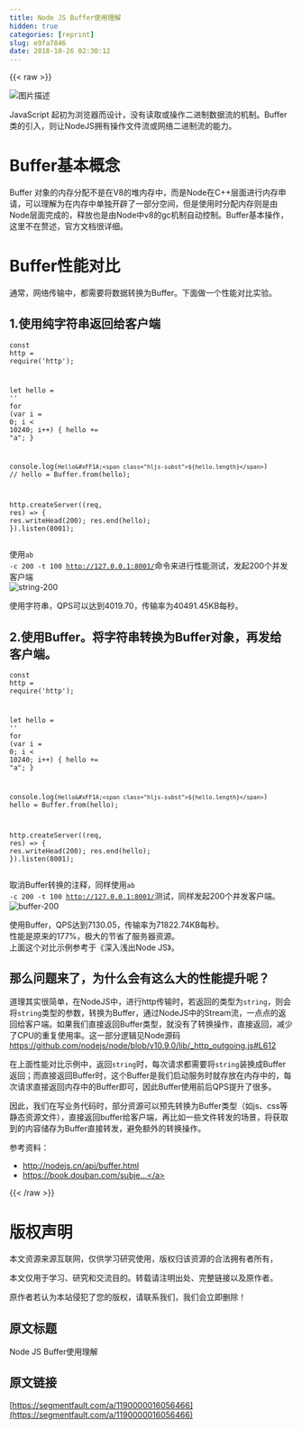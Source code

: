 ```yaml
---
title: Node JS Buffer使用理解
hidden: true
categories: [reprint]
slug: e9fa7846
date: 2018-10-26 02:30:12
---
```


{{< raw >}}
<p><span class="img-wrap"><img data-src="/img/bVbfxbn?w=2001&amp;h=2502" src="https://static.alili.tech/img/bVbfxbn?w=2001&amp;h=2502" alt="&#x56FE;&#x7247;&#x63CF;&#x8FF0;" title="&#x56FE;&#x7247;&#x63CF;&#x8FF0;" style="cursor:pointer;display:inline"></span></p><p>JavaScript &#x8D77;&#x521D;&#x4E3A;&#x6D4F;&#x89C8;&#x5668;&#x800C;&#x8BBE;&#x8BA1;&#xFF0C;&#x6CA1;&#x6709;&#x8BFB;&#x53D6;&#x6216;&#x64CD;&#x4F5C;&#x4E8C;&#x8FDB;&#x5236;&#x6570;&#x636E;&#x6D41;&#x7684;&#x673A;&#x5236;&#x3002;Buffer&#x7C7B;&#x7684;&#x5F15;&#x5165;&#xFF0C;&#x5219;&#x8BA9;NodeJS&#x62E5;&#x6709;&#x64CD;&#x4F5C;&#x6587;&#x4EF6;&#x6D41;&#x6216;&#x7F51;&#x7EDC;&#x4E8C;&#x8FDB;&#x5236;&#x6D41;&#x7684;&#x80FD;&#x529B;&#x3002;</p><h1 id="articleHeader0">Buffer&#x57FA;&#x672C;&#x6982;&#x5FF5;</h1><p>Buffer &#x5BF9;&#x8C61;&#x7684;&#x5185;&#x5B58;&#x5206;&#x914D;&#x4E0D;&#x662F;&#x5728;V8&#x7684;&#x5806;&#x5185;&#x5B58;&#x4E2D;&#xFF0C;&#x800C;&#x662F;Node&#x5728;C++&#x5C42;&#x9762;&#x8FDB;&#x884C;&#x5185;&#x5B58;&#x7533;&#x8BF7;&#xFF0C;&#x53EF;&#x4EE5;&#x7406;&#x89E3;&#x4E3A;&#x5728;&#x5185;&#x5B58;&#x4E2D;&#x5355;&#x72EC;&#x5F00;&#x8F9F;&#x4E86;&#x4E00;&#x90E8;&#x5206;&#x7A7A;&#x95F4;&#xFF0C;&#x4F46;&#x662F;&#x4F7F;&#x7528;&#x65F6;&#x5206;&#x914D;&#x5185;&#x5B58;&#x5219;&#x662F;&#x7531;Node&#x5C42;&#x9762;&#x5B8C;&#x6210;&#x7684;&#xFF0C;&#x91CA;&#x653E;&#x4E5F;&#x662F;&#x7531;Node&#x4E2D;v8&#x7684;gc&#x673A;&#x5236;&#x81EA;&#x52A8;&#x63A7;&#x5236;&#x3002;Buffer&#x57FA;&#x672C;&#x64CD;&#x4F5C;&#xFF0C;&#x8FD9;&#x91CC;&#x4E0D;&#x5728;&#x8D58;&#x8FF0;&#xFF0C;&#x5B98;&#x65B9;&#x6587;&#x6863;&#x5F88;&#x8BE6;&#x7EC6;&#x3002;</p><h1 id="articleHeader1">Buffer&#x6027;&#x80FD;&#x5BF9;&#x6BD4;</h1><p>&#x901A;&#x5E38;&#xFF0C;&#x7F51;&#x7EDC;&#x4F20;&#x8F93;&#x4E2D;&#xFF0C;&#x90FD;&#x9700;&#x8981;&#x5C06;&#x6570;&#x636E;&#x8F6C;&#x6362;&#x4E3A;Buffer&#x3002;&#x4E0B;&#x9762;&#x505A;&#x4E00;&#x4E2A;&#x6027;&#x80FD;&#x5BF9;&#x6BD4;&#x5B9E;&#x9A8C;&#x3002;</p><h2 id="articleHeader2">1.&#x4F7F;&#x7528;&#x7EAF;&#x5B57;&#x7B26;&#x4E32;&#x8FD4;&#x56DE;&#x7ED9;&#x5BA2;&#x6237;&#x7AEF;</h2><div class="widget-codetool" style="display:none"><div class="widget-codetool--inner"><span class="selectCode code-tool" data-toggle="tooltip" data-placement="top" title="" data-original-title="&#x5168;&#x9009;"></span> <span type="button" class="copyCode code-tool" data-toggle="tooltip" data-placement="top" data-clipboard-text="const http = require(&apos;http&apos;);

let hello = &apos;&apos;
for (var i = 0; i &lt; 10240; i++) {
  hello += &quot;a&quot;;
}

console.log(`Hello&#xFF1A;${hello.length}`)
// hello = Buffer.from(hello);

http.createServer((req, res) =&gt; {
  res.writeHead(200);
  res.end(hello);
}).listen(8001);" title="" data-original-title="&#x590D;&#x5236;"></span> <span type="button" class="saveToNote code-tool" data-toggle="tooltip" data-placement="top" title="" data-original-title="&#x653E;&#x8FDB;&#x7B14;&#x8BB0;"></span></div></div><pre class="hljs javascript"><code><span class="hljs-keyword">const</span> http = <span class="hljs-built_in">require</span>(<span class="hljs-string">&apos;http&apos;</span>);

<span class="hljs-keyword">let</span> hello = <span class="hljs-string">&apos;&apos;</span>
<span class="hljs-keyword">for</span> (<span class="hljs-keyword">var</span> i = <span class="hljs-number">0</span>; i &lt; <span class="hljs-number">10240</span>; i++) {
  hello += <span class="hljs-string">&quot;a&quot;</span>;
}

<span class="hljs-built_in">console</span>.log(<span class="hljs-string">`Hello&#xFF1A;<span class="hljs-subst">${hello.length}</span>`</span>)
<span class="hljs-comment">// hello = Buffer.from(hello);</span>

http.createServer(<span class="hljs-function">(<span class="hljs-params">req, res</span>) =&gt;</span> {
  res.writeHead(<span class="hljs-number">200</span>);
  res.end(hello);
}).listen(<span class="hljs-number">8001</span>);</code></pre><p>&#x4F7F;&#x7528;<code>ab -c 200 -t 100 http://127.0.0.1:8001/</code>&#x547D;&#x4EE4;&#x6765;&#x8FDB;&#x884C;&#x6027;&#x80FD;&#x6D4B;&#x8BD5;&#xFF0C;&#x53D1;&#x8D77;200&#x4E2A;&#x5E76;&#x53D1;&#x5BA2;&#x6237;&#x7AEF;<br><span class="img-wrap"><img data-src="/img/remote/1460000016056469?w=1140&amp;h=1234" src="https://static.alili.tech/img/remote/1460000016056469?w=1140&amp;h=1234" alt="string-200" title="string-200" style="cursor:pointer;display:inline"></span></p><p>&#x4F7F;&#x7528;&#x5B57;&#x7B26;&#x4E32;&#xFF0C;QPS&#x53EF;&#x4EE5;&#x8FBE;&#x5230;4019.70&#xFF0C;&#x4F20;&#x8F93;&#x7387;&#x4E3A;40491.45KB&#x6BCF;&#x79D2;&#x3002;</p><h2 id="articleHeader3">2.&#x4F7F;&#x7528;Buffer&#x3002;&#x5C06;&#x5B57;&#x7B26;&#x4E32;&#x8F6C;&#x6362;&#x4E3A;Buffer&#x5BF9;&#x8C61;&#xFF0C;&#x518D;&#x53D1;&#x7ED9;&#x5BA2;&#x6237;&#x7AEF;&#x3002;</h2><div class="widget-codetool" style="display:none"><div class="widget-codetool--inner"><span class="selectCode code-tool" data-toggle="tooltip" data-placement="top" title="" data-original-title="&#x5168;&#x9009;"></span> <span type="button" class="copyCode code-tool" data-toggle="tooltip" data-placement="top" data-clipboard-text="const http = require(&apos;http&apos;);

let hello = &apos;&apos;
for (var i = 0; i &lt; 10240; i++) {
  hello += &quot;a&quot;;
}

console.log(`Hello&#xFF1A;${hello.length}`)
hello = Buffer.from(hello);

http.createServer((req, res) =&gt; {
  res.writeHead(200);
  res.end(hello);
}).listen(8001);" title="" data-original-title="&#x590D;&#x5236;"></span> <span type="button" class="saveToNote code-tool" data-toggle="tooltip" data-placement="top" title="" data-original-title="&#x653E;&#x8FDB;&#x7B14;&#x8BB0;"></span></div></div><pre class="hljs javascript"><code><span class="hljs-keyword">const</span> http = <span class="hljs-built_in">require</span>(<span class="hljs-string">&apos;http&apos;</span>);

<span class="hljs-keyword">let</span> hello = <span class="hljs-string">&apos;&apos;</span>
<span class="hljs-keyword">for</span> (<span class="hljs-keyword">var</span> i = <span class="hljs-number">0</span>; i &lt; <span class="hljs-number">10240</span>; i++) {
  hello += <span class="hljs-string">&quot;a&quot;</span>;
}

<span class="hljs-built_in">console</span>.log(<span class="hljs-string">`Hello&#xFF1A;<span class="hljs-subst">${hello.length}</span>`</span>)
hello = Buffer.from(hello);

http.createServer(<span class="hljs-function">(<span class="hljs-params">req, res</span>) =&gt;</span> {
  res.writeHead(<span class="hljs-number">200</span>);
  res.end(hello);
}).listen(<span class="hljs-number">8001</span>);</code></pre><p>&#x53D6;&#x6D88;Buffer&#x8F6C;&#x6362;&#x7684;&#x6CE8;&#x91CA;&#xFF0C;&#x540C;&#x6837;&#x4F7F;&#x7528;<code>ab -c 200 -t 100 http://127.0.0.1:8001/</code>&#x6D4B;&#x8BD5;&#xFF0C;&#x540C;&#x6837;&#x53D1;&#x8D77;200&#x4E2A;&#x5E76;&#x53D1;&#x5BA2;&#x6237;&#x7AEF;&#x3002;<br><span class="img-wrap"><img data-src="/img/remote/1460000016056470?w=1122&amp;h=1224" src="https://static.alili.tech/img/remote/1460000016056470?w=1122&amp;h=1224" alt="buffer-200" title="buffer-200" style="cursor:pointer;display:inline"></span></p><p>&#x4F7F;&#x7528;Buffer&#xFF0C;QPS&#x8FBE;&#x5230;7130.05&#xFF0C;&#x4F20;&#x8F93;&#x7387;&#x4E3A;71822.74KB&#x6BCF;&#x79D2;&#x3002;<br>&#x6027;&#x80FD;&#x662F;&#x539F;&#x6765;&#x7684;177%&#xFF0C;&#x6781;&#x5927;&#x7684;&#x8282;&#x7701;&#x4E86;&#x670D;&#x52A1;&#x5668;&#x8D44;&#x6E90;&#x3002;<br>&#x4E0A;&#x9762;&#x8FD9;&#x4E2A;&#x5BF9;&#x6BD4;&#x793A;&#x4F8B;&#x53C2;&#x8003;&#x4E8E;&#x300A;&#x6DF1;&#x5165;&#x6D45;&#x51FA;Node JS&#x300B;&#x3002;</p><h2 id="articleHeader4">&#x90A3;&#x4E48;&#x95EE;&#x9898;&#x6765;&#x4E86;&#xFF0C;&#x4E3A;&#x4EC0;&#x4E48;&#x4F1A;&#x6709;&#x8FD9;&#x4E48;&#x5927;&#x7684;&#x6027;&#x80FD;&#x63D0;&#x5347;&#x5462;&#xFF1F;</h2><p>&#x9053;&#x7406;&#x5176;&#x5B9E;&#x5F88;&#x7B80;&#x5355;&#xFF0C;&#x5728;NodeJS&#x4E2D;&#xFF0C;&#x8FDB;&#x884C;http&#x4F20;&#x8F93;&#x65F6;&#xFF0C;&#x82E5;&#x8FD4;&#x56DE;&#x7684;&#x7C7B;&#x578B;&#x4E3A;<code>string</code>&#xFF0C;&#x5219;&#x4F1A;&#x5C06;<code>string</code>&#x7C7B;&#x578B;&#x7684;&#x53C2;&#x6570;&#xFF0C;&#x8F6C;&#x6362;&#x4E3A;Buffer&#xFF0C;&#x901A;&#x8FC7;NodeJS&#x4E2D;&#x7684;Stream&#x6D41;&#xFF0C;&#x4E00;&#x70B9;&#x70B9;&#x7684;&#x8FD4;&#x56DE;&#x7ED9;&#x5BA2;&#x6237;&#x7AEF;&#x3002;&#x5982;&#x679C;&#x6211;&#x4EEC;&#x76F4;&#x63A5;&#x8FD4;&#x56DE;Buffer&#x7C7B;&#x578B;&#xFF0C;&#x5C31;&#x6CA1;&#x6709;&#x4E86;&#x8F6C;&#x6362;&#x64CD;&#x4F5C;&#xFF0C;&#x76F4;&#x63A5;&#x8FD4;&#x56DE;&#xFF0C;&#x51CF;&#x5C11;&#x4E86;CPU&#x7684;&#x91CD;&#x590D;&#x4F7F;&#x7528;&#x7387;&#x3002;&#x8FD9;&#x4E00;&#x90E8;&#x5206;&#x903B;&#x8F91;&#x89C1;Node&#x6E90;&#x7801;<a href="https://github.com/nodejs/node/blob/v10.9.0/lib/_http_outgoing.js#L612" rel="nofollow noreferrer" target="_blank">https://github.com/nodejs/node/blob/v10.9.0/lib/_http_outgoing.js#L612</a></p><p>&#x5728;&#x4E0A;&#x9762;&#x6027;&#x80FD;&#x5BF9;&#x6BD4;&#x793A;&#x4F8B;&#x4E2D;&#xFF0C;&#x8FD4;&#x56DE;<code>string</code>&#x65F6;&#xFF0C;&#x6BCF;&#x6B21;&#x8BF7;&#x6C42;&#x90FD;&#x9700;&#x8981;&#x5C06;<code>string</code>&#x88C5;&#x6362;&#x6210;Buffer&#x8FD4;&#x56DE;&#xFF1B;&#x800C;&#x76F4;&#x63A5;&#x8FD4;&#x56DE;Buffer&#x65F6;&#xFF0C;&#x8FD9;&#x4E2A;Buffer&#x662F;&#x6211;&#x4EEC;&#x542F;&#x52A8;&#x670D;&#x52A1;&#x65F6;&#x5C31;&#x5B58;&#x653E;&#x5728;&#x5185;&#x5B58;&#x4E2D;&#x7684;&#xFF0C;&#x6BCF;&#x6B21;&#x8BF7;&#x6C42;&#x76F4;&#x63A5;&#x8FD4;&#x56DE;&#x5185;&#x5B58;&#x4E2D;&#x7684;Buffer&#x5373;&#x53EF;&#xFF0C;&#x56E0;&#x6B64;Buffer&#x4F7F;&#x7528;&#x524D;&#x540E;QPS&#x63D0;&#x5347;&#x4E86;&#x5F88;&#x591A;&#x3002;</p><p>&#x56E0;&#x6B64;&#xFF0C;&#x6211;&#x4EEC;&#x5728;&#x5199;&#x4E1A;&#x52A1;&#x4EE3;&#x7801;&#x65F6;&#xFF0C;&#x90E8;&#x5206;&#x8D44;&#x6E90;&#x53EF;&#x4EE5;&#x9884;&#x5148;&#x8F6C;&#x6362;&#x4E3A;Buffer&#x7C7B;&#x578B;&#xFF08;&#x5982;js&#x3001;css&#x7B49;&#x9759;&#x6001;&#x8D44;&#x6E90;&#x6587;&#x4EF6;&#xFF09;&#xFF0C;&#x76F4;&#x63A5;&#x8FD4;&#x56DE;buffer&#x7ED9;&#x5BA2;&#x6237;&#x7AEF;&#xFF0C;&#x518D;&#x6BD4;&#x5982;&#x4E00;&#x4E9B;&#x6587;&#x4EF6;&#x8F6C;&#x53D1;&#x7684;&#x573A;&#x666F;&#xFF0C;&#x5C06;&#x83B7;&#x53D6;&#x5230;&#x7684;&#x5185;&#x5BB9;&#x50A8;&#x5B58;&#x4E3A;Buffer&#x76F4;&#x63A5;&#x8F6C;&#x53D1;&#xFF0C;&#x907F;&#x514D;&#x989D;&#x5916;&#x7684;&#x8F6C;&#x6362;&#x64CD;&#x4F5C;&#x3002;</p><p>&#x53C2;&#x8003;&#x8D44;&#x6599;&#xFF1A;</p><ul><li><a href="http://nodejs.cn/api/buffer.html" rel="nofollow noreferrer" target="_blank">http://nodejs.cn/api/buffer.html</a></li><li><a href="https://book.douban.com/subject/25768396/" rel="nofollow noreferrer" target="_blank">https://book.douban.com/subje...</a></li></ul>
{{< /raw >}}

# 版权声明
本文资源来源互联网，仅供学习研究使用，版权归该资源的合法拥有者所有，

本文仅用于学习、研究和交流目的。转载请注明出处、完整链接以及原作者。 

原作者若认为本站侵犯了您的版权，请联系我们，我们会立即删除！

## 原文标题
Node JS Buffer使用理解

## 原文链接
[https://segmentfault.com/a/1190000016056466](https://segmentfault.com/a/1190000016056466)

